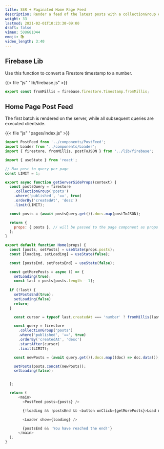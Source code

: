 ```yaml
---
title: SSR + Paginated Home Page Feed
description: Render a feed of the latest posts with a collectionGroup query
weight: 33
lastmod: 2021-02-01T10:23:30-09:00
draft: false
vimeo: 508681044
emoji: 📚
video_length: 3:40
---
```


## Firebase Lib

Use this function to convert a Firestore timestamp to a number. 

{{< file "js" "lib/firebase.js" >}}
```javascript
export const fromMillis = firebase.firestore.Timestamp.fromMillis;
```

## Home Page Post Feed

The first batch is rendered on the server, while all subsequent queries are executed clientside.

{{< file "js" "pages/index.js" >}}
```javascript
import PostFeed from '../components/PostFeed';
import Loader from '../components/Loader';
import { firestore, fromMillis, postToJSON } from '../lib/firebase';

import { useState } from 'react';

// Max post to query per page
const LIMIT = 1;

export async function getServerSideProps(context) {
  const postsQuery = firestore
    .collectionGroup('posts')
    .where('published', '==', true)
    .orderBy('createdAt', 'desc')
    .limit(LIMIT);

  const posts = (await postsQuery.get()).docs.map(postToJSON);

  return {
    props: { posts }, // will be passed to the page component as props
  };
}

export default function Home(props) {
  const [posts, setPosts] = useState(props.posts);
  const [loading, setLoading] = useState(false);

  const [postsEnd, setPostsEnd] = useState(false);

  const getMorePosts = async () => {
    setLoading(true);
    const last = posts[posts.length - 1];
    
  if (!last) {
    setPostsEnd(true);
    setLoading(false)
    return;
  }

    const cursor = typeof last.createdAt === 'number' ? fromMillis(last.createdAt) : last.createdAt;

    const query = firestore
      .collectionGroup('posts')
      .where('published', '==', true)
      .orderBy('createdAt', 'desc')
      .startAfter(cursor)
      .limit(LIMIT);

    const newPosts = (await query.get()).docs.map((doc) => doc.data());

    setPosts(posts.concat(newPosts));
    setLoading(false);


  };

  return (
      <main>
        <PostFeed posts={posts} />

        {!loading && !postsEnd && <button onClick={getMorePosts}>Load more</button>}

        <Loader show={loading} />

        {postsEnd && 'You have reached the end!'}
      </main>
  );
}

```
